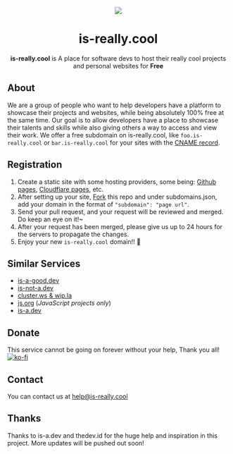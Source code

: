<p align="center"><img src="https://i.ibb.co/DL4gxNX/logo-small.png" /></p>

<h1 align="center">is-really.cool</h1>

<p align="center"><strong>is-really.cool</strong> is A place for software devs to host their really cool projects and personal websites for <strong>Free</strong></p>

## About

We are a group of people who want to help developers have a platform to showcase their projects and websites, while being absolutely 100% free at the same time. Our goal is to allow developers have a place to showcase their talents and skills while also giving others a way to access and view their work. We offer a free subdomain on is-really.cool, like `foo.is-really.cool` or `bar.is-really.cool` for your sites with the [CNAME record](https://en.wikipedia.org/wiki/CNAME_record).


## Registration

1. Create a static site with some hosting providers, some being: [Github pages]("https://pages.github.com"), [Cloudflare pages]("https://pages.cloudflare.com"), etc.
2. After setting up your site, [Fork](https://github.com/is-really-cool/register/fork) this repo and under subdomains.json, add your domain in the format of `"subdomain": "page url"`. 
3. Send your pull request, and your request will be reviewed and merged. Do keep an eye on it!~
4. After your request has been merged, please give us up to 24 hours for the servers to propagate the changes. 
5. Enjoy your new `is-really.cool` domain!! 🥳

## Similar Services
- [is-a-good.dev](https://github.com/is-a-good-dev/Register)
- [is-not-a.dev](https://is-not-a.dev)
- [cluster.ws & wip.la](https://github.com/Olivr/free-domain)
- [js.org](https://github.com/js-org/js.org/tree/master) (*JavaScript projects only*)
- [is-a.dev](https://github.com/is-a-dev/register)

## Donate

This service cannot be going on forever without your help, Thank you all!  
[![ko-fi](https://ko-fi.com/img/githubbutton_sm.svg)](https://ko-fi.com/E1E8GE56L)

## Contact

You can contact us at help@is-really.cool


## Thanks
Thanks to is-a.dev and thedev.id for the huge help and inspiration in this project. More updates will be pushed out soon!

